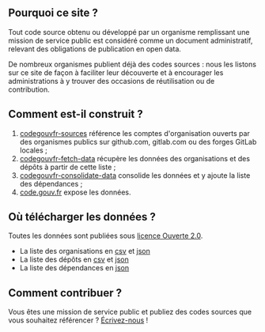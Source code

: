 ## Pourquoi ce site ?

Tout code source obtenu ou développé par un organisme remplissant une
mission de service public est considéré comme un document
administratif, relevant des obligations de publication en open data.

De nombreux organismes publient déjà des codes sources : nous les
listons sur ce site de façon à faciliter leur découverte et à
encourager les administrations à y trouver des occasions de
réutilisation ou de contribution.

## Comment est-il construit ?

1. [codegouvfr-sources](https://git.sr.ht/~etalab/codegouvfr-sources) référence les comptes d'organisation ouverts par des organismes publics sur github.com, gitlab.com ou des forges GitLab locales ;
2. [codegouvfr-fetch-data](https://git.sr.ht/~etalab/codegouvfr-fetch-data) récupère les données des organisations et des dépôts à partir de cette liste ;
3. [codegouvfr-consolidate-data](https://git.sr.ht/~etalab/codegouvfr-consolidate-data) consolide les données et y ajoute la liste des dépendances ;
4. [code.gouv.fr](https://git.sr.ht/~etalab/code.gouv.fr) expose les données.

## Où télécharger les données ?

Toutes les données sont publiées sous [licence Ouverte 2.0](https://spdx.org/licenses/etalab-2.0.html).

* La liste des organisations en [csv](/data/organizations/csv/all.csv) et [json](/data/organizations/json/all.json)
* La liste des dépôts en [csv](/data/repositories/csv/all.csv) et [json](/data/repositories/json/all.json)
* La liste des dépendances en [json](/data/deps.json)

## Comment contribuer ?

Vous êtes une mission de service public et publiez des codes
sources que vous souhaitez référencer ?
[Écrivez-nous](mailto:logiciels-libres@data.gouv.fr) !
